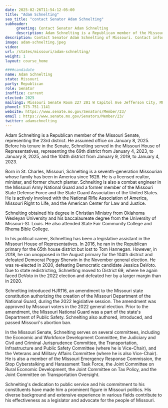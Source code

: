 ```yaml
---
date: 2025-02-26T11:54:12-05:00
title: "Adam Schnelting"
seo_title: "contact Senator Adam Schnelting"
subheader:
     greeting: Contact Senator Adam Schnelting
     description: Adam Schnelting is a Republican member of the Missouri Senate, representing the 23rd district. He assumed office on January 8, 2025. His current term ends on January 3, 2029.
description: Contact Senator Adam Schnelting of Missouri. Contact information for Adam Schnelting includes email address, phone number, and mailing address.
image: adam-schnelting.jpeg
video:
url: /states/missouri/adam-schnelting/
weight: 1
layout: course_home

####candidate
name: Adam Schnelting
state: Missouri
party: Republican
role: Senator
inoffice: current
elected: 2025
mailing1: Missouri Senate Room 227 201 W Capitol Ave Jefferson City, MO 65101
phone1: 573-751-1141
website: https://www.senate.mo.gov/Senators/Member/23/
email : https://www.senate.mo.gov/Senators/Member/23/
twitter: adamschnelting
---
```

Adam Schnelting is a Republican member of the Missouri Senate, representing the 23rd district. He assumed office on January 8, 2025. Before his tenure in the Senate, Schnelting served in the Missouri House of Representatives, representing the 69th district from January 4, 2023, to January 8, 2025, and the 104th district from January 9, 2019, to January 4, 2023.

Born in St. Charles, Missouri, Schnelting is a seventh-generation Missourian whose family has been in America since 1628. He is a licensed realtor, minister, and former church planter. Schnelting is also a combat engineer in the Missouri Army National Guard and a former member of the Missouri State Defense Force and the State Guard Association of the United States. He is actively involved with the National Rifle Association of America, Missouri Right to Life, and the American Center for Law and Justice.

Schnelting obtained his degree in Christian Ministry from Oklahoma Wesleyan University and his baccalaureate degree from the University of Missouri-St. Louis. He also attended State Fair Community College and Rhema Bible College.

In his political career, Schnelting has been a legislative assistant in the Missouri House of Representatives. In 2016, he ran in the Republican primary for the 65th house district but lost to Tom Hannegan. However, in 2018, he ran unopposed in the August primary for the 104th district and defeated Democrat Peggy Sherwin in the November general election. He was re-elected in 2020, defeating Democratic candidate Jessica DeVoto. Due to state redistricting, Schnelting moved to District 69, where he again faced DeVoto in the 2022 election and defeated her by a larger margin than in 2020.

Schnelting introduced HJR116, an amendment to the Missouri state constitution authorizing the creation of the Missouri Department of the National Guard, during the 2022 legislative session. The amendment was approved by Missouri voters in the 2022 general election. Prior to the amendment, the Missouri National Guard was a part of the state's Department of Public Safety. Schnelting also authored, introduced, and passed Missouri's abortion ban.

In the Missouri Senate, Schnelting serves on several committees, including the Economic and Workforce Development Committee, the Judiciary and Civil and Criminal Jurisprudence Committee, the Transportation, Infrastructure and Public Safety Committee (where he is Vice-Chair), and the Veterans and Military Affairs Committee (where he is also Vice-Chair). He is also a member of the Missouri Emergency Response Commission, the Stop Cyberstalking and Harassment Task Force, the Joint Committee on Rural Economic Development, the Joint Committee on Tax Policy, and the Joint Committee on Transportation Oversight.

Schnelting's dedication to public service and his commitment to his constituents have made him a prominent figure in Missouri politics. His diverse background and extensive experience in various fields contribute to his effectiveness as a legislator and advocate for the people of Missouri.
